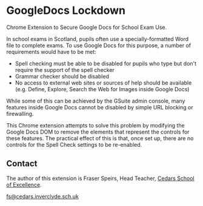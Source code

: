 # GoogleDocs Lockdown
Chrome Extension to Secure Google Docs for School Exam Use.

In school exams in Scotland, pupils often use a specially-formatted Word file to complete exams. To use Google Docs for this purpose, a number of requirements would have to be met:

- Spell checking must be able to be disabled for pupils who type but don't require the support of the spell checker
- Grammar checker should be disabled
- No access to external web sites or sources of help should be available (e.g. Define, Explore, Search the Web for Images inside Google Docs)

While some of this can be achieved by the GSuite admin console, many features inside Google Docs cannot be disabled by simple URL blocking or firewalling.

This Chrome extension attempts to solve this problem by modifying the Google Docs DOM to remove the elements that represent the controls for these features. The practical effect of this is that, once set up, there are no controls for the Spell Check settings to be re-enabled.

## Contact

The author of this extension is Fraser Speirs, Head Teacher, [Cedars School of Excellence](http://cedars.inverclyde.sch.uk).

fs@cedars.inverclyde.sch.uk
